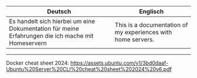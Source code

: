 | Deutsch | Englisch |
|---------|----------|
|Es handelt sich hierbei um eine Dokumentation für meine Erfahrungen die ich mache mit Homeservern | This is a documentation of my experiences with home servers. |

---
Docker cheat sheet 2024:
https://assets.ubuntu.com/v1/3bd0daaf-Ubuntu%20Server%20CLI%20cheat%20sheet%202024%20v6.pdf
